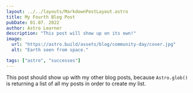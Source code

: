 ```yaml
---
layout: ../../layouts/MarkdownPostLayout.astro
title: My Fourth Blog Post
pubDate: 01.07. 2022
author: Astro Learner
description: "This post will show up on its own!"
image: 
  url: "https://astro.build/assets/blog/community-day/cover.jpg"
  alt: "Earth seen from space."

tags: ["astro", "successes"]
---
```

This post should show up with my other blog posts, because `Astro.glob()` is returning a list of all my posts in order to create my list.